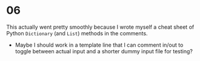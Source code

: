 # 06

This actually went pretty smoothly because I wrote myself a cheat sheet of Python `Dictionary` (and `List`) methods in the comments.
* Maybe I should work in a template line that I can comment in/out to toggle between actual input and a shorter dummy input file for testing?
